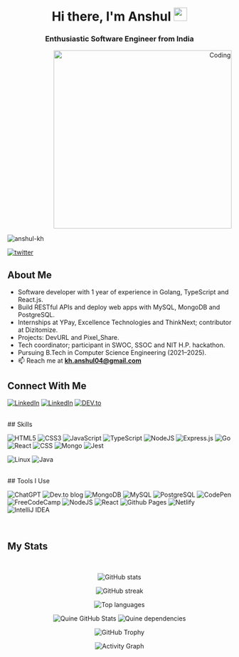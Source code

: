 <h1 align="center">Hi there, I'm Anshul <img src="https://media.giphy.com/media/hvRJCLFzcasrR4ia7z/giphy.gif" width="30"></h1>
<h3 align="center">Enthusiastic Software Engineer from India</h3>
<p align="right">
  <img width="400" src="https://media.giphy.com/media/CuuSHzuc0O166MRfjt/giphy.gif" alt="Coding">
</p>

<p align="left"> <img src="https://komarev.com/ghpvc/?username=anshul-kh&label=Profile%20views&color=0e75b6&style=flat" alt="anshul-kh" /> </p>

<p align="left">
  <a href="https://twitter.com/" target="blank">
    <img src="https://img.shields.io/twitter/follow/?logo=twitter&style=for-the-badge" alt="twitter" />
  </a>
</p>

## About Me

- Software developer with 1 year of experience in Golang, TypeScript and React.js.
- Build RESTful APIs and deploy web apps with MySQL, MongoDB and PostgreSQL.
- Internships at YPay, Excellence Technologies and ThinkNext; contributor at Dizitomize.
- Projects: DevURL and Pixel_Share.
- Tech coordinator; participant in SWOC, SSOC and NIT H.P. hackathon.
- Pursuing B.Tech in Computer Science Engineering (2021–2025).
- 📫 Reach me at **kh.anshul04@gmail.com**

## Connect With Me
<p align="left">
<a href="https://www.linkedin.com/in/anshul-o4/" target="_blank"><img src="https://img.shields.io/badge/LinkedIn-%230077B5.svg?&style=flat-square&logo=linkedin&logoColor=white" alt="LinkedIn"></a>
<a href="https://anshul-kh.hashnode.dev/" title="_blank"><img src="https://img.shields.io/badge/Hashnode-2962FF?style=for-the-badge&logo=hashnode&logoColor=white" alt="LinkedIn"></a>
<a href="https://dev.to/" target="_blank"><img src="https://img.shields.io/badge/DEV-%230A0A0A.svg?&style=flat-square&logo=DEV.to&logoColor=white" alt="DEV.to"></a>
</p>
<br>
## Skills
<p align="left">

 ![HTML5](https://img.shields.io/badge/html5-%23E34F26.svg?style=for-the-badge&logo=html5&logoColor=white)
 ![CSS3](https://img.shields.io/badge/css3-%231572B6.svg?style=for-the-badge&logo=css3&logoColor=white)
 ![JavaScript](https://img.shields.io/badge/javascript-%23323330.svg?style=for-the-badge&logo=javascript&logoColor=%23F7DF1E)
 ![TypeScript](https://img.shields.io/badge/typescript-%23007ACC.svg?style=for-the-badge&logo=typescript&logoColor=white)
 ![NodeJS](https://img.shields.io/badge/Node.js-43853D?style=for-the-badge&logo=node.js&logoColor=white)
 ![Express.js](https://img.shields.io/badge/express.js-%23404d59.svg?style=for-the-badge&logo=express&logoColor=white)
 ![Go](https://img.shields.io/badge/go-00ADD8?style=for-the-badge&logo=go&logoColor=white)
 ![React](https://img.shields.io/badge/React-20232A?style=for-the-badge&logo=react&logoColor=61DAFB)
 ![CSS](https://img.shields.io/badge/Tailwind_CSS-38B2AC?style=for-the-badge&logo=tailwind-css&logoColor=white)
 ![Mongo](https://img.shields.io/badge/MongoDB-4EA94B?style=for-the-badge&logo=mongodb&logoColor=white)
 ![Jest](https://img.shields.io/badge/Jest-323330?style=for-the-badge&logo=Jest&logoColor=white)

 </p>

 <p align="left">

 ![Linux](https://img.shields.io/badge/Linux-FCC624?style=for-the-badge&logo=linux&logoColor=black)
 ![Java](https://img.shields.io/badge/java-%23ED8B00.svg?style=for-the-badge&logo=openjdk&logoColor=white)


 </p>

<br>
## Tools I Use
<p align="left">


 ![ChatGPT](https://img.shields.io/badge/chatGPT-74aa9c?style=for-the-badge&logo=openai&logoColor=white)
 ![Dev.to blog](https://img.shields.io/badge/dev.to-0A0A0A?style=for-the-badge&logo=dev.to&logoColor=white)
 ![MongoDB](https://img.shields.io/badge/MongoDB-%234ea94b.svg?style=for-the-badge&logo=mongodb&logoColor=white)
 ![MySQL](https://img.shields.io/badge/mysql-%2300f.svg?style=for-the-badge&logo=mysql&logoColor=white)
 ![PostgreSQL](https://img.shields.io/badge/PostgreSQL-316192?style=for-the-badge&logo=postgresql&logoColor=white)
 ![CodePen](https://img.shields.io/badge/Codepen-000000?style=for-the-badge&logo=codepen&logoColor=white)
 ![FreeCodeCamp](https://img.shields.io/badge/Freecodecamp-%23123.svg?&style=for-the-badge&logo=freecodecamp&logoColor=green)
 ![NodeJS](https://img.shields.io/badge/node.js-6DA55F?style=for-the-badge&logo=node.js&logoColor=white)
 ![React](https://img.shields.io/badge/react-%2320232a.svg?style=for-the-badge&logo=react&logoColor=%2361DAFB)
 ![Github Pages](https://img.shields.io/badge/github%20pages-121013?style=for-the-badge&logo=github&logoColor=white)
 ![Netlify](https://img.shields.io/badge/netlify-%23000000.svg?style=for-the-badge&logo=netlify&logoColor=#00C7B7)
 ![IntelliJ IDEA](https://img.shields.io/badge/IntelliJIDEA-000000.svg?style=for-the-badge&logo=intellij-idea&logoColor=white)

 </p>


<br>

## My Stats

<div align="center">
  <br>
  <p>
    <img src="https://github-readme-stats.vercel.app/api?username=anshul-kh&show_icons=true&theme=github_dark" alt="GitHub stats"/>
  </p>
  <p>
    <img src="https://github-readme-streak-stats.herokuapp.com/?user=anshul-kh&theme=github-dark&hide_border=true" alt="GitHub streak"/>
  </p>
  <p>
    <img src="https://github-readme-stats.vercel.app/api/top-langs/?username=anshul-kh&layout=compact&theme=github_dark" alt="Top languages"/>
  </p>
  <p>
    <img src="https://stats.quine.sh/anshul-kh/github?theme=dark" alt="Quine GitHub Stats"/>
    <img src="https://stats.quine.sh/anshul-kh/dependencies?theme=dark" alt="Quine dependencies"/>
  </p>
  <p>
    <img src="https://github-profile-trophy.vercel.app/?username=anshul-kh&theme=darkhub&no-frame=true&no-bg=true" alt="GitHub Trophy"/>
  </p>
  <p>
    <img src="https://github-readme-activity-graph.vercel.app/graph?username=anshul-kh&theme=github-dark&hide_border=true" alt="Activity Graph"/>
  </p>
  <br>
</div>


